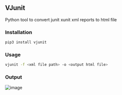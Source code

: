 ## VJunit

Python tool to convert junit xunit  xml reports to html file

### Installation
```bash
pip3 install vjunit
```
### Usage

```bash
vjunit -f <xml file path> -o <output html file>
```

### Output

![image](assets/screenshot1.png)
